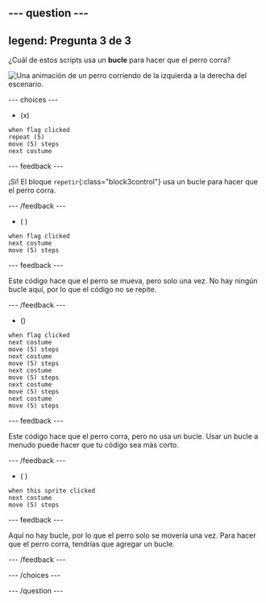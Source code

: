 --- question ---
---
legend: Pregunta 3 de 3
---

¿Cuál de estos scripts usa un **bucle** para hacer que el perro corra?

![Una animación de un perro corriendo de la izquierda a la derecha del escenario.](images/dog-run.gif)

--- choices ---

- (x)
```blocks3
when flag clicked
repeat (5)
move (5) steps
next costume
```

  --- feedback ---

¡Sí! El bloque `repetir`{:class="block3control"} usa un bucle para hacer que el perro corra.

  --- /feedback ---

- ( )
```blocks3
when flag clicked 
next costume
move (5) steps
```

  --- feedback ---

Este código hace que el perro se mueva, pero solo una vez. No hay ningún bucle aquí, por lo que el código no se repite.

  --- /feedback ---

- ()
```blocks3
when flag clicked
next costume
move (5) steps
next costume
move (5) steps
next costume
move (5) steps
next costume
move (5) steps
next costume
move (5) steps
```

  --- feedback ---

Este código hace que el perro corra, pero no usa un bucle. Usar un bucle a menudo puede hacer que tu código sea más corto.

  --- /feedback ---

- ( )
```blocks3
when this sprite clicked 
next costume
move (5) steps
```

  --- feedback ---

Aquí no hay bucle, por lo que el perro solo se movería una vez. Para hacer que el perro corra, tendrías que agregar un bucle.

  --- /feedback ---

--- /choices ---

--- /question ---
